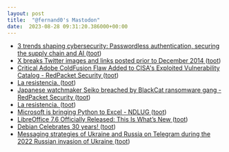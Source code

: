 ```yaml
---
layout: post
title:  "@fernand0's Mastodon"
date:  2023-08-28 09:31:20.386000+00:00
---
```

*  [3 trends shaping cybersecurity: Passwordless authentication, securing the supply chain and AI ](https://www.scmagazine.com/feature/3-trends-shaping-cybersecurity-passwordless-authentication-securing-the-supply-chain-and-a) ([toot](https://mastodon.social/@fernand0/110966543500421916))
*  [X breaks Twitter images and links posted prior to December 2014 ](https://www.theverge.com/2023/8/20/23838823/twitter-x-deleted-pictures-links-2014-metadata-t-co-shortene) ([toot](https://mastodon.social/@fernand0/110966242876559448))
*  [Critical Adobe ColdFusion Flaw Added to CISA's Exploited Vulnerability Catalog - RedPacket Security ](https://www.redpacketsecurity.com/critical-adobe-coldfusion-flaw-added-to-cisa-s-exploited-vulnerability-catalog) ([toot](https://mastodon.social/@fernand0/110966111889665923))
*  [La resistencia. ](https://avecesunafoto.wordpress.com/2023/08/27/la-resistencia) ([toot](https://mastodon.social/@fernand0/110962839501606136))
*  [Japanese watchmaker Seiko breached by BlackCat ransomware gang - RedPacket Security ](https://www.redpacketsecurity.com/japanese-watchmaker-seiko-breached-by-blackcat-ransomware-gang) ([toot](https://mastodon.social/@fernand0/110962836670134678))
*  [La resistencia. ](https://avecesunafoto.wordpress.com/2023/08/27/la-resistencia) ([toot](https://mastodon.social/@fernand0/110962809285127230))
*  [Microsoft is bringing Python to Excel - NDLUG ](https://lemmy.ndlug.org/post/10636) ([toot](https://mastodon.social/@fernand0/110962433609245435))
*  [LibreOffice 7.6 Officially Released: This Is What’s New ](https://www.linuxtoday.com/news/libreoffice-7-6-officially-released-this-is-whats-new) ([toot](https://mastodon.social/@fernand0/110962247927727851))
*  [Debian Celebrates 30 years! ](https://bits.debian.org/2023/08/debian-turns-30.htm) ([toot](https://mastodon.social/@fernand0/110961963168673149))
*  [Messaging strategies of Ukraine and Russia on Telegram during the 2022 Russian invasion of Ukraine ](https://firstmonday.org/ojs/index.php/fm/article/download/12873/1129) ([toot](https://mastodon.social/@fernand0/110961728941857514))
